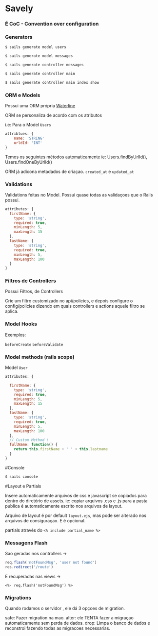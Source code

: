 # Savely

### É CoC - Convention over configuration

### Generators

```sh
$ sails generate model users
```

```sh
$ sails generate model messages
```

```sh
$ sails generate controller messages
```

```sh
$ sails generate controller main
```

```sh
$ sails generate controller main index show
```

### ORM e Models
Possui uma ORM própria [Waterline](https://github.com/balderdashy/waterline)

ORM se personaliza de acordo com os atributos

i.e: Para o Model ```Users```

```js
attribtues: {
	name: 'STRING'
	urldId: 'INT'
}
```

Temos os seguintes métodos automaticamente
ie: Users.findByUrlId(), Users.findOneByUrlId() 

ORM já adicona metadados de criaçao.
```created_at``` e ```updated_at```

### Validations

Validations feitas no Model. Possui quase todas as validaçoes que o Rails possui.

```js
attributes: {
  firstName: {
    type: 'string',
    required: true,
    minLength: 5,
    maxLength: 15
  },
  lastName: {
    type: 'string',
    required: true,
    minLength: 5,
    maxLength: 100
  }
}
```

### Filtros de Controllers

Possui Filtros, de Controllers

Crie um filtro customizado no api/policies, e depois configure o config/policies
dizendo em quais controllers e actions aquele filtro se aplica.



### Model Hooks 

Exemplos:

```beforeCreate```
```beforeValidate```


### Model methods (rails scope)

Model ```User```

```js
attributes: {

  firstName: {
    type: 'string',
    required: true,
    minLength: 5,
    maxLength: 15
  },
  lastName: {
    type: 'string',
    required: true,
    minLength: 5,
    maxLength: 100
  },
  // Custom Method !
  fullName: function() {
    return this.firstName + ' ' + this.lastname
  }
}

```

#Console

```sh
$ sails console
```

#Layout e Partials

Insere automaticamente arquivos de css e javascript se copiados para dentro do diretório de assets.
ie: copiar arquivos .css e .js para a pasta publica é automaticamente 
escrito nos arquivos de layout.

Arquivo de layout é por default ```layout.ejs```, mas pode ser alterado nos arquivos de 
consiguraçao. E é opcional.

partials através do ```<% include partial_name %>```

### Messagens Flash

Sao geradas nos controllers -> 

```js
req.flash('notFoundMsg', 'user not found')
res.redirect('/route')
```

E recuperadas nas views ->

```ejs
<%- req.flash('notFoundMsg') %>
```

### Migrations

Quando rodamos o servidor , ele dá 3 opçoes de migration.

safe:  Fazer migration na mao.
alter: ele TENTA fazer a migraçao automaticamente sem perda de dados. 
drop:  Limpa o banco de dados e reconstroi fazendo todas as migracoes necessarias.